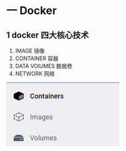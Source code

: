 # 一 Docker

## 1 docker 四大核心技术

1. IMAGE 镜像
2. CONTAINER 容器
3. DATA VOlUMES 数据卷
4. NETWORK 网络

![1700778285599](.\assets\1700778285599.png)

